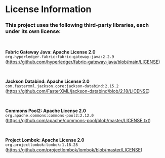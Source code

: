 # License Information

### This project uses the following third-party libraries, each under its own license:

<br>

**Fabric Gateway Java: Apache License 2.0**  
`org.hyperledger.fabric:fabric-gateway-java:2.2.9`  
(https://github.com/hyperledger/fabric-gateway-java/blob/main/LICENSE)

<br>

**Jackson Databind: Apache License 2.0**  
`com.fasterxml.jackson.core:jackson-databind:2.15.2`  
(https://github.com/FasterXML/jackson-databind/blob/2.18/LICENSE)

<br>

**Commons Pool2: Apache License 2.0**  
`org.apache.commons:commons-pool2:2.12.0`  
(https://github.com/apache/commons-pool/blob/master/LICENSE.txt)

<br>

**Project Lombok: Apache License 2.0**  
`org.projectlombok:lombok:1.18.28`  
(https://github.com/projectlombok/lombok/blob/master/LICENSE)